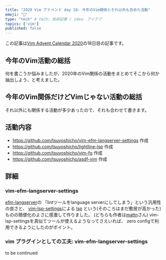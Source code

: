 ```yaml
---
title: "2020 Vim アドベンド day 18: 今年のVim関係とそれ以外も含めた活動"
emoji: "🎅"
type: "tech" # tech: 技術記事 / idea: アイデア
topics: ['vim']
published: false
---
```

この記事は[Vim Advent Calendar 2020](https://qiita.com/advent-calendar/2020/vim)の18日目の記事です。

## 今年のVim活動の総括

何を書こうか悩みましたが、2020年のVim関係の活動をまとめてそこから何か抽出しよう、と考えました。

## 今年のVim関係だけどVimじゃない活動の総括

それ以外にも関係する活動が多少あったので、それも合わせて書きます。

## 活動内容

- <https://github.com/tsuyoshicho/vim-efm-langserver-settings> 作成
- <https://github.com/tsuyoshicho/lightline-lsp> 作成
- <https://github.com/tsuyoshicho/vim-fg> 作成
- <https://github.com/tsuyoshicho/asdf-vim> 作成

## 詳細

### vim-efm-langserver-settings

[efm-langserver](https://github.com/mattn/efm-langserver)の
「lintツールをlanguage serverにしてしまう」という汎用性の良さと、
[vim-lsp-settings](https://github.com/mattn/vim-lsp-settings)による
[lsp](https://microsoft.github.io/language-server-protocol/)
という(そのころはまだ敷居が高かった)ものの簡便化のよさに感激して作りました。
(どちらも作者は[mattn](https://zenn.dev/mattn)さん)
vim-lsp-settingsを真似てツールが使えるようなってさえいれば、
zero configで利用できるようにしたのがポイント。

### vim プラグインとしての工夫: vim-efm-langserver-settings

to be continued

